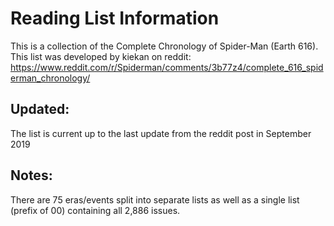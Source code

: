 # Reading List Information
This is a collection of the Complete Chronology of Spider-Man (Earth 616). This list was developed by kiekan on reddit:
https://www.reddit.com/r/Spiderman/comments/3b77z4/complete_616_spiderman_chronology/


## Updated:
The list is current up to the last update from the reddit post in September 2019

## Notes:
There are 75 eras/events split into separate lists as well as a single list (prefix of 00) containing all 2,886 issues.

